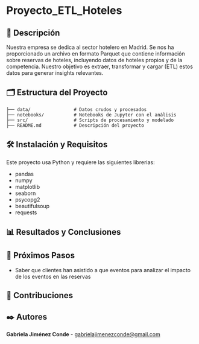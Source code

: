 # Proyecto_ETL_Hoteles

## 📖 Descripción
Nuestra empresa se dedica al sector hotelero en Madrid. Se nos ha proporcionado un archivo en formato Parquet que contiene información sobre reservas de hoteles, incluyendo datos de hoteles propios y de la competencia. Nuestro objetivo es extraer, transformar y cargar (ETL) estos datos para generar insights relevantes. 

## 🗂️ Estructura del Proyecto

```  
├── data/                # Datos crudos y procesados
├── notebooks/           # Notebooks de Jupyter con el análisis
├── src/                 # Scripts de procesamiento y modelado
├── README.md            # Descripción del proyecto
```
  
## 🛠️ Instalación y Requisitos
    
Este proyecto usa Python y requiere las siguientes librerias:

- pandas
- numpy
- matplotlib
- seaborn
- psycopg2
- beautifulsoup
- requests

## 📊 Resultados y Conclusiones

## 🔄 Próximos Pasos
- Saber que clientes han asistido a que eventos para analizar el impacto de los eventos en las reservas

## 🤝 Contribuciones

## ✒️ Autores
**Gabriela Jiménez Conde** - [gabrielajimenezconde@gmail.com](https://github.com/Gabijc)
        